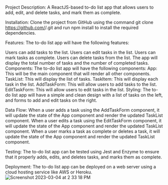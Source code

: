 Project Description: A ReactJS-based to-do list app that allows users to add, edit, and delete tasks, and mark them as complete.

Installation: Clone the project from GitHub using the command git clone https://github.com/<username>/<repository-name>.git and run npm install to install the required dependencies.

Features: The to-do list app will have the following features:

Users can add tasks to the list.
Users can edit tasks in the list.
Users can mark tasks as complete.
Users can delete tasks from the list.
The app will display the total number of tasks and the number of completed tasks.
Components: The to-do list app will have the following components:
App: This will be the main component that will render all other components.
TaskList: This will display the list of tasks.
TaskItem: This will display each task in the list.
AddTaskForm: This will allow users to add tasks to the list.
EditTaskForm: This will allow users to edit tasks in the list.
Styling: The to-do list app will have a simple and clean design with a list of tasks on the left, and forms to add and edit tasks on the right.

Data Flow: When a user adds a task using the AddTaskForm component, it will update the state of the App component and render the updated TaskList component. When a user edits a task using the EditTaskForm component, it will update the state of the App component and render the updated TaskList component. When a user marks a task as complete or deletes a task, it will update the state of the App component and render the updated TaskList component.

Testing: The to-do list app can be tested using Jest and Enzyme to ensure that it properly adds, edits, and deletes tasks, and marks them as complete.

Deployment: The to-do list app can be deployed on a web server using a cloud hosting service like AWS or Heroku.
![Screenshot 2023-03-04 at 2 33 18 PM](https://user-images.githubusercontent.com/72609177/224543280-5d5deaca-1a15-4773-b441-bdbbf8c639d4.png)
